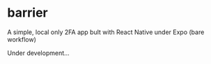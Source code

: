 # barrier
A simple, local only 2FA app bult with React Native under Expo (bare workflow)

Under development...
